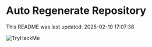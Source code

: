 # Auto Regenerate Repository

This README was last updated: 2025-02-19 17:07:38

 ![TryHackMe](https://tryhackme.com/badge/533634)